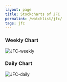 ```yaml
---
layout: page
title: Stockcharts of JFC
permalink: /watchlist/jfc/
tags: jfc
---
```


### Weekly Chart
![JFC-weekly](http://www.marketwatch.com/kaavio.Webhost/charts/big.chart?nosettings=1&symb=JFC&uf=0&type=4&size=3&sid=10332594&style=1013&freq=2&time=12&ma=6&maval=20,50,200&lf=4&lf2=0&lf3=0&height=510&width=720&mocktick=1)

### Daily Chart
![JFC-daily](http://www.marketwatch.com/kaavio.Webhost/charts/big.chart?nosettings=1&symb=JFC&uf=7168&type=4&size=3&sid=10332594&style=1013&freq=1&time=8&ma=6&maval=20,50,200&lf=4&lf2=0&lf3=0&height=510&width=720&mocktick=1)

